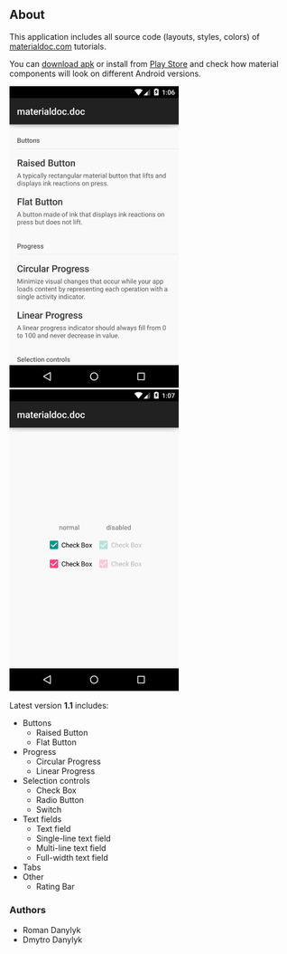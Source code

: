 ## About

This application includes all source code (layouts, styles, colors) of [materialdoc.com](http://www.materialdoc.com/) tutorials.

You can [download apk](https://github.com/materialdoc/materialdoc/releases) or install from [Play Store](https://play.google.com/store/apps/details?id=com.materialdoc&hl=en) and check how material components will look on different Android versions.

<img src="screenshots/screenshot-1.png" width="300" />
<img src="screenshots/screenshot-2.png" width="300" />

Latest version **1.1** includes:

- Buttons
  - Raised Button
  - Flat Button
- Progress
  - Circular Progress
  - Linear Progress
- Selection controls
  - Check Box
  - Radio Button
  - Switch
- Text fields
  - Text field
  - Single-line text field
  - Multi-line text field
  - Full-width text field
- Tabs
- Other
  - Rating Bar

### Authors

- Roman Danylyk
- Dmytro Danylyk
